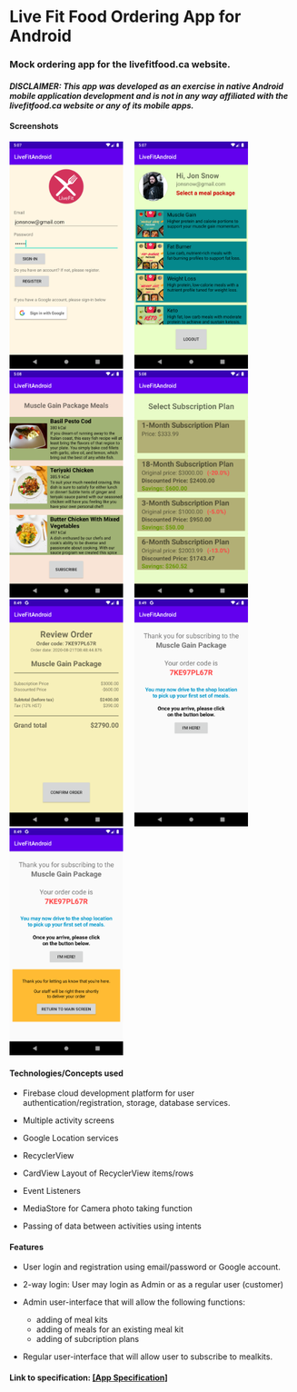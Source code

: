 # Live Fit Food Ordering App for Android

### Mock ordering app for the livefitfood.ca website.
#### ***DISCLAIMER: This app was developed as an exercise in native Android mobile application development and is not in any way affiliated with the livefitfood.ca website or any of its mobile apps.*** 

#### Screenshots  

<img src="./screenshots/screenshot1.png" alt="Title screen" width="200">     <img src="./screenshots/screenshot2.png" alt="Title screen" width="200">     <img src="./screenshots/screenshot3.png" alt="Title screen" width="200">     <img src="./screenshots/screenshot4.png" alt="Title screen" width="200">     <img src="./screenshots/screenshot5.png" alt="Title screen" width="200">     <img src="./screenshots/screenshot6.png" alt="Title screen" width="200">     <img src="./screenshots/screenshot7.png" alt="Title screen" width="200">

#### Technologies/Concepts used

* Firebase cloud development platform for user authentication/registration, storage, database services.

* Multiple activity screens

* Google Location services

* RecyclerView

* CardView Layout of RecyclerView items/rows

* Event Listeners

* MediaStore for Camera photo taking function

* Passing of data between activities using intents

#### Features

* User login and registration using email/password or Google account.

* 2-way login: User may login as Admin or as a regular user (customer)

* Admin user-interface that will allow the following functions: 
  - adding of meal kits
  - adding of meals for an existing meal kit
  - adding of subcription plans

* Regular user-interface that will allow user to subscribe to mealkits.

#### Link to specification: <a href="./docs/MAD4006 - Project - Meal Delivery Apps, Revised.pdf" target="_blank">[App Specification]</a>


